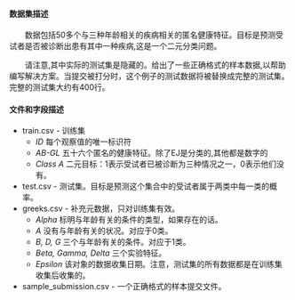 #### 数据集描述

&emsp;&emsp;数据包括50多个与三种年龄相关的疾病相关的匿名健康特征。目标是预测受试者是否被诊断出患有其中一种疾病,这是一个二元分类问题。

&emsp;&emsp;请注意,其中实际的测试集是隐藏的。给出了一些正确格式的样本数据,以帮助编写解决方案。当提交被打分时，这个例子的测试数据将被替换成完整的测试集。完整的测试集大约有400行。

#### 文件和字段描述

- train.csv - 训练集
  - *ID* 每个观察值的唯一标识符
  - *AB-GL* 五十六个匿名的健康特征。除了EJ是分类的,其他都是数字的
  - *Class A* 二元目标：1表示受试者已被诊断为三种情况之一，0表示他们没有。
- test.csv - 测试集。目标是预测这个集合中的受试者属于两类中每一类的概率。
- greeks.csv - 补充元数据，只对训练集有效。
  - *Alpha* 标明与年龄有关的条件的类型，如果存在的话。
  - *A* 没有与年龄有关的状况。对应于0类。
  - *B, D, G* 三个与年龄有关的条件。对应于1类。
  - *Beta, Gamma, Delta* 三个实验特征。
  - *Epsilon* 该对象的数据收集日期。注意，测试集的所有数据都是在训练集收集后收集的。
- sample_submission.csv - 一个正确格式的样本提交文件。